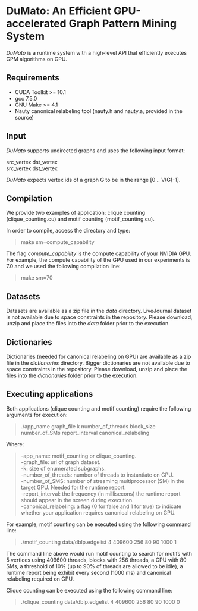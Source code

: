 # DuMato: An Efficient GPU-accelerated Graph Pattern Mining System

*DuMato* is a runtime system with a high-level API that efficiently executes GPM algorithms on GPU.

## Requirements
- CUDA Toolkit >= 10.1
- gcc 7.5.0
- GNU Make >= 4.1
- Nauty canonical relabeling tool (nauty.h and nauty.a, provided in the source)

## Input
*DuMato* supports undirected graphs and uses the following input format:

src_vertex dst_vertex <br />
src_vertex dst_vertex <br />

*DuMato* expects vertex ids of a graph G to be in the range [0 .. V(G)-1].

## Compilation

We provide two examples of application: clique counting (clique_counting.cu) and motif counting (motif_counting.cu).

In order to compile, access the directory and type:

>make sm=compute_capability

The flag *compute_capability* is the compute capability of your NVIDIA GPU. For example, the compute capability of the GPU used in our experiments is 7.0 and we used the following compilation line:

>make sm=70

## Datasets

Datasets are available as a zip file in the *data* directory. LiveJournal dataset is not available due to space constraints in the repository. Please download, unzip and place the files into the *data* folder prior to the execution.

## Dictionaries

Dictionaries (needed for canonical relabeling on GPU) are available as a zip file in the *dictionaries* directory. Bigger dictionaries are not available due to space constraints in the repository. Please download, unzip and place the files into the *dictionaries* folder prior to the execution.

## Executing applications
Both applications (clique counting and motif counting) require the following arguments for execution:

>./app_name graph_file k number_of_threads block_size number_of_SMs report_interval canonical_relabeling

Where:
> -app_name: motif_counting or clique_counting. <br />
> -graph_file: url of graph dataset.<br />
> -k: size of enumerated subgraphs.<br />
> -number_of_threads: number of threads to instantiate on GPU.<br />
> -number_of_SMS: number of streaming multiprocessor (SM) in the target GPU. Needed for the runtime report.<br />
> -report_interval: the frequency (in millisecons) the runtime report should appear in the screen during execution.<br />
> -canonical_relabeling: a flag (0 for false and 1 for true) to indicate whether your application requires canonical relabeling on GPU.<br />


For example, motif counting can be executed using the following command line: <br />

> ./motif_counting data/dblp.edgelist 4 409600 256 80 90 1000 1

The command line above would run motif counting to search for motifs with 5 vertices using 409600 threads, blocks with 256 threads, a GPU with 80 SMs, a threshold of 10\% (up to 90\% of threads are allowed to be idle), a runtime report being exhibit every second (1000 ms) and canonical relabeling required on GPU.

Clique counting can be executed using the following command line: <br />

> ./clique_counting data/dblp.edgelist 4 409600 256 80 90 1000 0
